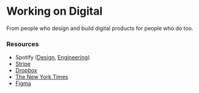 # Working on Digital

From people who design and build digital products for people who do too.

### Resources

- Spotify ([Design](https://medium.com/spotify-design), [Engineering](https://engineering.atspotify.com))
- [Stripe](https://stripe.com/blog)
- [Dropbox](https://dropbox.tech)
- [The New York Times](https://open.nytimes.com)
- [Figma](https://www.figma.com/blog/)